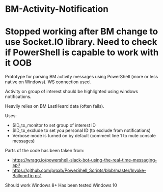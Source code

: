 # BM-Activity-Notification

# Stopped working after BM change to use Socket.IO library. Need to check if PowerShell is capable to work with it OOB

Prototype for parsing BM activity messages using PowerShell (more or less native on Windows).
WS connection used.

Activity on group of interest should be highlighted using windows notifications.

Heavily relies on BM LastHeard data (often fails).

Uses:
* $ID_to_monitor to set group of interest ID
* $ID_to_exclude to set you personal ID (to exclude from notifications)
* Verbose mode is turned on by default (comment line 1 to mute console messages)

Parts of the code has been taken from:
- https://wragg.io/powershell-slack-bot-using-the-real-time-messaging-api/
- https://github.com/proxb/PowerShell_Scripts/blob/master/Invoke-BalloonTip.ps1

Should work Windows 8+
Has been tested Windows 10

